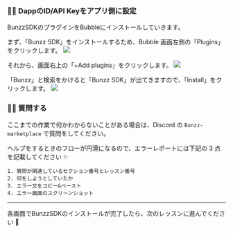 ### 👩‍💻 DappのID/API Keyをアプリ側に設定

BunzzSDKのプラグインをBubbleにインストールしていきます。

まず、「Bunzz SDK」をインストールするため、Bubble 画面左側の「Plugins」をクリックします。
![](/public/images/99-NFT-MarketPlace/section-3/3_1_1.png)


それから、画面右上の「+Add plugins」をクリックします。
![](/public/images/99-NFT-MarketPlace/section-3/3_1_2.png)


「Bunzz」と検索をかけると「Bunzz SDK」が出てきますので、「Install」をクリックします。
![](/public/images/99-NFT-MarketPlace/section-3/3_1_3.png)

### 🙋‍♂️ 質問する

ここまでの作業で何かわからないことがある場合は、Discord の `Bunzz-marketplace` で質問をしてください。

ヘルプをするときのフローが円滑になるので、エラーレポートには下記の 3 点を記載してください ✨

    1. 質問が関連しているセクション番号とレッスン番号
    2. 何をしようとしていたか
    3. エラー文をコピー&ペースト
    4. エラー画面のスクリーンショット


* * *

各画面でBunzzSDKのインストールが完了したら、次のレッスンに進んでください 🎉
